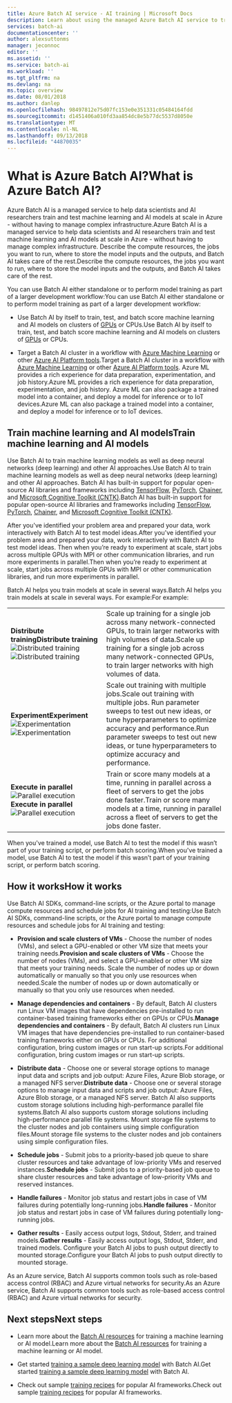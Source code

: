 ```yaml
---
title: Azure Batch AI service - AI training | Microsoft Docs
description: Learn about using the managed Azure Batch AI service to train artificial intelligence (AI) and other machine learning models on clusters of GPUs and CPUs.
services: batch-ai
documentationcenter: ''
author: alexsuttonms
manager: jeconnoc
editor: ''
ms.assetid: ''
ms.service: batch-ai
ms.workload: ''
ms.tgt_pltfrm: na
ms.devlang: na
ms.topic: overview
ms.date: 08/01/2018
ms.author: danlep
ms.openlocfilehash: 98497812e75d07fc153e0e351331c05484164fdd
ms.sourcegitcommit: d1451406a010fd3aa854dc8e5b77dc5537d8050e
ms.translationtype: MT
ms.contentlocale: nl-NL
ms.lasthandoff: 09/13/2018
ms.locfileid: "44870035"
---
```

# <a name="what-is-azure-batch-ai"></a><span data-ttu-id="8c1c3-103">What is Azure Batch AI?</span><span class="sxs-lookup"><span data-stu-id="8c1c3-103">What is Azure Batch AI?</span></span>

<span data-ttu-id="8c1c3-104">Azure Batch AI is a managed service to help data scientists and AI researchers train and test machine learning and AI models at scale in Azure - without having to manage complex infrastructure.</span><span class="sxs-lookup"><span data-stu-id="8c1c3-104">Azure Batch AI is a managed service to help data scientists and AI researchers train and test machine learning and AI models at scale in Azure - without having to manage complex infrastructure.</span></span> <span data-ttu-id="8c1c3-105">Describe the compute resources, the jobs you want to run, where to store the model inputs and the outputs, and Batch AI takes care of the rest.</span><span class="sxs-lookup"><span data-stu-id="8c1c3-105">Describe the compute resources, the jobs you want to run, where to store the model inputs and the outputs, and Batch AI takes care of the rest.</span></span>

<span data-ttu-id="8c1c3-106">You can use Batch AI either standalone or to perform model training as part of a larger development workflow:</span><span class="sxs-lookup"><span data-stu-id="8c1c3-106">You can use Batch AI either standalone or to perform model training as part of a larger development workflow:</span></span>

* <span data-ttu-id="8c1c3-107">Use Batch AI by itself to train, test, and batch score machine learning and AI models on clusters of [GPUs](../virtual-machines/linux/sizes-gpu.md) or CPUs.</span><span class="sxs-lookup"><span data-stu-id="8c1c3-107">Use Batch AI by itself to train, test, and batch score machine learning and AI models on clusters of [GPUs](../virtual-machines/linux/sizes-gpu.md) or CPUs.</span></span> 

* <span data-ttu-id="8c1c3-108">Target a Batch AI cluster in a workflow with [Azure Machine Learning](../machine-learning/service/overview-what-is-azure-ml.md) or other [Azure AI Platform tools](https://azure.microsoft.com/overview/ai-platform/).</span><span class="sxs-lookup"><span data-stu-id="8c1c3-108">Target a Batch AI cluster in a workflow with [Azure Machine Learning](../machine-learning/service/overview-what-is-azure-ml.md) or other [Azure AI Platform tools](https://azure.microsoft.com/overview/ai-platform/).</span></span> <span data-ttu-id="8c1c3-109">Azure ML provides a rich experience for data preparation, experimentation, and job history.</span><span class="sxs-lookup"><span data-stu-id="8c1c3-109">Azure ML provides a rich experience for data preparation, experimentation, and job history.</span></span> <span data-ttu-id="8c1c3-110">Azure ML can also package a trained model into a container, and deploy a model for inference or to IoT devices.</span><span class="sxs-lookup"><span data-stu-id="8c1c3-110">Azure ML can also package a trained model into a container, and deploy a model for inference or to IoT devices.</span></span>  

## <a name="train-machine-learning-and-ai-models"></a><span data-ttu-id="8c1c3-111">Train machine learning and AI models</span><span class="sxs-lookup"><span data-stu-id="8c1c3-111">Train machine learning and AI models</span></span>

<span data-ttu-id="8c1c3-112">Use Batch AI to train machine learning models as well as deep neural networks (deep learning) and other AI approaches.</span><span class="sxs-lookup"><span data-stu-id="8c1c3-112">Use Batch AI to train machine learning models as well as deep neural networks (deep learning) and other AI approaches.</span></span> <span data-ttu-id="8c1c3-113">Batch AI has built-in support for popular open-source AI libraries and frameworks including [TensorFlow](https://github.com/tensorflow/tensorflow), [PyTorch](https://github.com/pytorch/pytorch), [Chainer](https://github.com/chainer/chainer), and [Microsoft Cognitive Toolkit (CNTK)](https://github.com/Microsoft/CNTK).</span><span class="sxs-lookup"><span data-stu-id="8c1c3-113">Batch AI has built-in support for popular open-source AI libraries and frameworks including [TensorFlow](https://github.com/tensorflow/tensorflow), [PyTorch](https://github.com/pytorch/pytorch), [Chainer](https://github.com/chainer/chainer), and [Microsoft Cognitive Toolkit (CNTK)](https://github.com/Microsoft/CNTK).</span></span>

<span data-ttu-id="8c1c3-114">After you've identified your problem area and prepared your data, work interactively with Batch AI to test model ideas.</span><span class="sxs-lookup"><span data-stu-id="8c1c3-114">After you've identified your problem area and prepared your data, work interactively with Batch AI to test model ideas.</span></span> <span data-ttu-id="8c1c3-115">Then when you’re ready to experiment at scale, start jobs across multiple GPUs with MPI or other communication libraries, and run more experiments in parallel.</span><span class="sxs-lookup"><span data-stu-id="8c1c3-115">Then when you’re ready to experiment at scale, start jobs across multiple GPUs with MPI or other communication libraries, and run more experiments in parallel.</span></span>

<span data-ttu-id="8c1c3-116">Batch AI helps you train models at scale in several ways.</span><span class="sxs-lookup"><span data-stu-id="8c1c3-116">Batch AI helps you train models at scale in several ways.</span></span> <span data-ttu-id="8c1c3-117">For example:</span><span class="sxs-lookup"><span data-stu-id="8c1c3-117">For example:</span></span> 

|  |  |
|---------|---------|
| <span data-ttu-id="8c1c3-118">**Distribute training**</span><span class="sxs-lookup"><span data-stu-id="8c1c3-118">**Distribute training**</span></span><br/><span data-ttu-id="8c1c3-119">![Distributed training](./media/overview/distributed-training.png)</span><span class="sxs-lookup"><span data-stu-id="8c1c3-119">![Distributed training](./media/overview/distributed-training.png)</span></span>  | <span data-ttu-id="8c1c3-120">Scale up training for a single job across many network-connected GPUs, to train larger networks with high volumes of data.</span><span class="sxs-lookup"><span data-stu-id="8c1c3-120">Scale up training for a single job across many network-connected GPUs, to train larger networks with high volumes of data.</span></span>|
| <span data-ttu-id="8c1c3-121">**Experiment**</span><span class="sxs-lookup"><span data-stu-id="8c1c3-121">**Experiment**</span></span><br/><span data-ttu-id="8c1c3-122">![Experimentation](./media/overview/experimentation.png)</span><span class="sxs-lookup"><span data-stu-id="8c1c3-122">![Experimentation](./media/overview/experimentation.png)</span></span> | <span data-ttu-id="8c1c3-123">Scale out training with multiple jobs.</span><span class="sxs-lookup"><span data-stu-id="8c1c3-123">Scale out training with multiple jobs.</span></span> <span data-ttu-id="8c1c3-124">Run parameter sweeps to test out new ideas, or tune hyperparameters to optimize accuracy and performance.</span><span class="sxs-lookup"><span data-stu-id="8c1c3-124">Run parameter sweeps to test out new ideas, or tune hyperparameters to optimize accuracy and performance.</span></span> |
| <span data-ttu-id="8c1c3-125">**Execute in parallel**![Parallel execution](./media/overview/parallel-execution.png)</span><span class="sxs-lookup"><span data-stu-id="8c1c3-125">**Execute in parallel**![Parallel execution](./media/overview/parallel-execution.png)</span></span> | <span data-ttu-id="8c1c3-126">Train or score many models at a time, running in parallel across a fleet of servers to get the jobs done faster.</span><span class="sxs-lookup"><span data-stu-id="8c1c3-126">Train or score many models at a time, running in parallel across a fleet of servers to get the jobs done faster.</span></span>|

<span data-ttu-id="8c1c3-127">When you've trained a model, use Batch AI to test the model if this wasn’t part of your training script, or perform batch scoring.</span><span class="sxs-lookup"><span data-stu-id="8c1c3-127">When you've trained a model, use Batch AI to test the model if this wasn’t part of your training script, or perform batch scoring.</span></span>

## <a name="how-it-works"></a><span data-ttu-id="8c1c3-128">How it works</span><span class="sxs-lookup"><span data-stu-id="8c1c3-128">How it works</span></span>

<span data-ttu-id="8c1c3-129">Use Batch AI SDKs, command-line scripts, or the Azure portal to manage compute resources and schedule jobs for AI training and testing:</span><span class="sxs-lookup"><span data-stu-id="8c1c3-129">Use Batch AI SDKs, command-line scripts, or the Azure portal to manage compute resources and schedule jobs for AI training and testing:</span></span> 

* <span data-ttu-id="8c1c3-130">**Provision and scale clusters of VMs** - Choose the number of nodes (VMs), and select a GPU-enabled or other VM size that meets your training needs.</span><span class="sxs-lookup"><span data-stu-id="8c1c3-130">**Provision and scale clusters of VMs** - Choose the number of nodes (VMs), and select a GPU-enabled or other VM size that meets your training needs.</span></span> <span data-ttu-id="8c1c3-131">Scale the number of nodes up or down automatically or manually so that you only use resources when needed.</span><span class="sxs-lookup"><span data-stu-id="8c1c3-131">Scale the number of nodes up or down automatically or manually so that you only use resources when needed.</span></span> 

* <span data-ttu-id="8c1c3-132">**Manage dependencies and containers** - By default, Batch AI clusters run Linux VM images that have dependencies pre-installed to run container-based training frameworks either on GPUs or CPUs.</span><span class="sxs-lookup"><span data-stu-id="8c1c3-132">**Manage dependencies and containers** - By default, Batch AI clusters run Linux VM images that have dependencies pre-installed to run container-based training frameworks either on GPUs or CPUs.</span></span> <span data-ttu-id="8c1c3-133">For additional configuration, bring custom images or run start-up scripts.</span><span class="sxs-lookup"><span data-stu-id="8c1c3-133">For additional configuration, bring custom images or run start-up scripts.</span></span>

* <span data-ttu-id="8c1c3-134">**Distribute data** - Choose one or several storage options to manage input data and scripts and job output: Azure Files, Azure Blob storage, or a managed NFS server.</span><span class="sxs-lookup"><span data-stu-id="8c1c3-134">**Distribute data** - Choose one or several storage options to manage input data and scripts and job output: Azure Files, Azure Blob storage, or a managed NFS server.</span></span> <span data-ttu-id="8c1c3-135">Batch AI also supports custom storage solutions including high-performance parallel file systems.</span><span class="sxs-lookup"><span data-stu-id="8c1c3-135">Batch AI also supports custom storage solutions including high-performance parallel file systems.</span></span> <span data-ttu-id="8c1c3-136">Mount storage file systems to the cluster nodes and job containers using simple configuration files.</span><span class="sxs-lookup"><span data-stu-id="8c1c3-136">Mount storage file systems to the cluster nodes and job containers using simple configuration files.</span></span>

* <span data-ttu-id="8c1c3-137">**Schedule jobs** - Submit jobs to a priority-based job queue to share cluster resources and take advantage of low-priority VMs and reserved instances.</span><span class="sxs-lookup"><span data-stu-id="8c1c3-137">**Schedule jobs** - Submit jobs to a priority-based job queue to share cluster resources and take advantage of low-priority VMs and reserved instances.</span></span>

* <span data-ttu-id="8c1c3-138">**Handle failures** - Monitor job status and restart jobs in case of VM failures during potentially long-running jobs.</span><span class="sxs-lookup"><span data-stu-id="8c1c3-138">**Handle failures** - Monitor job status and restart jobs in case of VM failures during potentially long-running jobs.</span></span>

* <span data-ttu-id="8c1c3-139">**Gather results** - Easily access output logs, Stdout, Stderr, and trained models.</span><span class="sxs-lookup"><span data-stu-id="8c1c3-139">**Gather results** - Easily access output logs, Stdout, Stderr, and trained models.</span></span> <span data-ttu-id="8c1c3-140">Configure your Batch AI jobs to push output directly to mounted storage.</span><span class="sxs-lookup"><span data-stu-id="8c1c3-140">Configure your Batch AI jobs to push output directly to mounted storage.</span></span>

<span data-ttu-id="8c1c3-141">As an Azure service, Batch AI supports common tools such as role-based access control (RBAC) and Azure virtual networks for security.</span><span class="sxs-lookup"><span data-stu-id="8c1c3-141">As an Azure service, Batch AI supports common tools such as role-based access control (RBAC) and Azure virtual networks for security.</span></span>  

## <a name="next-steps"></a><span data-ttu-id="8c1c3-142">Next steps</span><span class="sxs-lookup"><span data-stu-id="8c1c3-142">Next steps</span></span>

* <span data-ttu-id="8c1c3-143">Learn more about the [Batch AI resources](resource-concepts.md) for training a machine learning or AI model.</span><span class="sxs-lookup"><span data-stu-id="8c1c3-143">Learn more about the [Batch AI resources](resource-concepts.md) for training a machine learning or AI model.</span></span>

* <span data-ttu-id="8c1c3-144">Get started [training a sample deep learning model](quickstart-tensorflow-training-cli.md) with Batch AI.</span><span class="sxs-lookup"><span data-stu-id="8c1c3-144">Get started [training a sample deep learning model](quickstart-tensorflow-training-cli.md) with Batch AI.</span></span>

* <span data-ttu-id="8c1c3-145">Check out sample [training recipes](https://github.com/Azure/BatchAI/blob/master/recipes) for popular AI frameworks.</span><span class="sxs-lookup"><span data-stu-id="8c1c3-145">Check out sample [training recipes](https://github.com/Azure/BatchAI/blob/master/recipes) for popular AI frameworks.</span></span>
